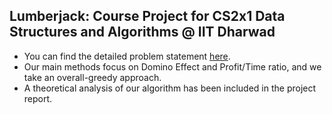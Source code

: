 ## Lumberjack: Course Project for CS2x1 Data Structures and Algorithms @ IIT Dharwad
- You can find the detailed problem statement [here](https://www.optil.io/optilion/problem/3000).
- Our main methods focus on Domino Effect and Profit/Time ratio, and we take an overall-greedy approach.
- A theoretical analysis of our algorithm has been included in the project report.

